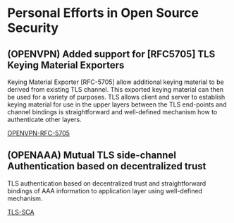 # Personal Efforts in Open Source Security

## (OPENVPN) Added support for [RFC5705] TLS Keying Material Exporters
Keying Material Exporter [RFC-5705] allow additional keying material to be
derived from existing TLS channel. This exported keying material can then be
used for a variety of purposes. TLS allows client and server to establish
keying material for use in the upper layers between the TLS end-points and
channel bindings is straightforward and well-defined mechanism how to
authenticate other layers.

[OPENVPN-RFC-5705](https://github.com/OpenVPN/openvpn/blob/master/doc/keying-material-exporter.txt)

## (OPENAAA) Mutual TLS side-channel Authentication based on decentralized trust
TLS authentication based on decentralized trust and straightforward
bindings of AAA information to application layer using well-defined mechanism.

[TLS-SCA](https://github.com/n13l/openaaa/blob/master/doc/tls-sca)


